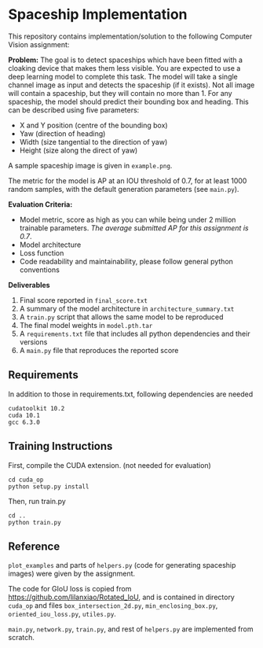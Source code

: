 # Spaceship Implementation
This repository contains implementation/solution to the following Computer Vision assignment:

**Problem:**
The goal is to detect spaceships which have been fitted with a cloaking device that makes them less visible. You are expected to use a deep learning model to complete this task. The model will take a single channel image as input and detects the spaceship (if it exists). Not all image will contain a spaceship, but they will contain no more than 1. For any spaceship, the model should predict their bounding box and heading. This can be described using five parameters:

* X and Y position (centre of the bounding box)
* Yaw (direction of heading)
* Width (size tangential to the direction of yaw)
* Height (size along the direct of yaw)

A sample spaceship image is given in `example.png`.

The metric for the model is AP at an IOU threshold of 0.7, for at least 1000 random samples, with the default generation parameters (see `main.py`).

**Evaluation Criteria:**
* Model metric, score as high as you can while being under 2 million trainable parameters. *The average submitted AP for this assignment is 0.7*.
* Model architecture
* Loss function
* Code readability and maintainability, please follow general python conventions

**Deliverables**
1. Final score reported in `final_score.txt`
1. A summary of the model architecture in `architecture_summary.txt`
1. A `train.py` script that allows the same model to be reproduced
1. The final model weights in `model.pth.tar`
1. A `requirements.txt` file that includes all python dependencies and their versions
1. A `main.py` file that reproduces the reported score

## Requirements
In addition to those in requirements.txt, following dependencies are needed

    cudatoolkit 10.2
    cuda 10.1
    gcc 6.3.0


## Training Instructions

First, compile the CUDA extension. (not needed for evaluation)

    cd cuda_op
    python setup.py install

Then, run train.py

    cd ..
    python train.py

## Reference
`plot_examples` and parts of `helpers.py` (code for generating spaceship images) were given by the assignment.

The code for GIoU loss is copied from https://github.com/lilanxiao/Rotated_IoU, and is contained in directory `cuda_op` and files `box_intersection_2d.py`, `min_enclosing_box.py`, `oriented_iou_loss.py`, `utiles.py`.

`main.py`, `network.py`, `train.py`, and rest of `helpers.py` are implemented from scratch.